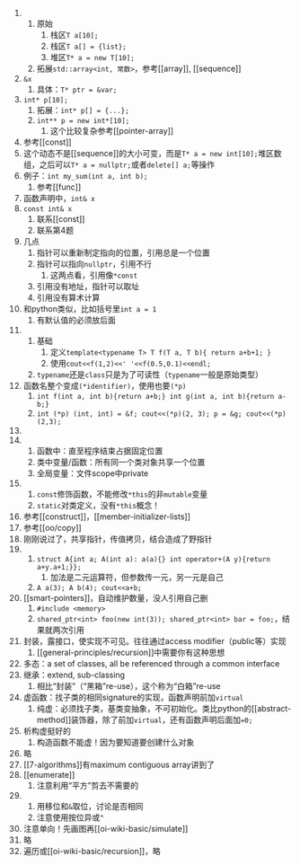 1. 
   1. 原始
      1. 栈区`T a[10];`
      2. 栈区`T a[] = {list};`
      3. 堆区`T* a = new T[10];`
   2. 拓展`std::array<int, 常数>`，参考[[array]], [[sequence]]
2. `&x`
   1. 具体：`T* ptr = &var;`
3. `int* p[10];`
   1. 拓展：`int* p[] = {...};`
   2. `int** p = new int*[10];`
      1. 这个比较复杂参考[[pointer-array]]
4. 参考[[const]]
5. 这个动态不是[[sequence]]的大小可变，而是`T* a = new int[10];`堆区数组，之后可以`T* a = nullptr;`或者`delete[] a;`等操作
6. 例子：`int my_sum(int a, int b);`
   1. 参考[[func]]
7. 函数声明中，`int& x`
8. `const int& x`
   1. 联系[[const]]
   2. 联系第4题
9.  几点
    1.  指针可以重新制定指向的位置，引用总是一个位置
    2.  指针可以指向`nullptr`，引用不行
        1.  这两点看，引用像`*const`
    3.  引用没有地址，指针可以取址
    4.  引用没有算术计算
10. 和python类似，比如括号里`int a = 1`
    1.  有默认值的必须放后面
11. 
    1.  基础
        1.  定义`template<typename T> T f(T a, T b){ return a+b+1; }`
        2.  使用`cout<<f(1,2)<<' '<<f(0.5,0.1)<<endl;`
    2.  `typename`还是`class`只是为了可读性（`typename`一般是原始类型）
12. 函数名整个变成`(*identifier)`，使用也要`(*p)`
    1.  `int f(int a, int b){return a+b;} int g(int a, int b){return a-b;}`
    2.  `int (*p) (int, int) = &f; cout<<(*p)(2, 3); p = &g; cout<<(*p)(2,3);`
13. 
14. 
    1. 函数中：直至程序结束占据固定位置
    2. 类中变量/函数：所有同一个类对象共享一个位置
    3. 全局变量：文件scope中private 
15. 
    1.  `const`修饰函数，不能修改`*this`的非`mutable`变量
    2.  `static`对类定义，没有`*this`概念！
16. 参考[[construct]]，[[member-initializer-lists]]
17. 参考[[oo/copy]]
18. 刚刚说过了，共享指针，传值拷贝，结合造成了野指针
19. 
    1.  `struct A{int a; A(int a): a(a){} int operator+(A y){return a+y.a+1;}};`
        1.  加法是二元运算符，但参数传一元，另一元是自己
    2.  `A a(3); A b(4); cout<<a+b;`
20. [[smart-pointers]]，自动维护数量，没人引用自己删
    1.  `#include <memory>`
    2.  `shared_ptr<int> foo(new int(3)); shared_ptr<int> bar = foo;`，结果就两次引用
21. 封装，露接口，使实现不可见。往往通过access modifier（public等）实现
    1.  [[general-principles/recursion]]中需要你有这种思想
22. 多态：a set of classes, all be referenced through a common interface
23. 继承：extend, sub-classing
    1.  相比“封装”（“黑箱”re-use），这个称为“白箱”re-use
24. 虚函数：找子类的相同signature的实现，函数声明前加`virtual`
    1.  纯虚：必须找子类，基类变抽象，不可初始化。类比python的[[abstract-method]]装饰器，除了前加`virtual`，还有函数声明后面加`=0;`
25. 析构虚挺好的
    1.  构造函数不能虚！因为要知道要创建什么对象
26. 略
27. [[7-algorithms]]有maximum contiguous array讲到了
28. [[enumerate]]
    1.  注意利用“平方”剪去不需要的
29. 
    1.  用移位和`&`取位，讨论是否相同
    2.  注意使用按位异或`^`
30. 注意单向！先画图再[[oi-wiki-basic/simulate]]
31. 略
32. 遍历或[[oi-wiki-basic/recursion]]，略